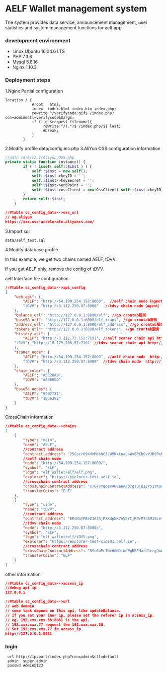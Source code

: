 # AELF Wallet management system

The system provides data service, announcement management, user statistics and system management functions for aelf app


### development environment

- Linux Ubuntu 16.04.6 LTS
- PHP 7.3.6
- Mysql 5.6.16
- Nginx 1.10.3

### Deployment steps

1.Nginx Partial configuration
```nginx
location / {
            #root   html;
            index  index.html index.htm index.php;
            rewrite ^/verifycode.gif$ /index.php?con=admin&ctl=verifycode&$args;
            if (!-e $request_filename){
                 rewrite ^/(.*)$ /index.php/$1 last;
                 #break;
            }
        }
```

2.Modify profile data/config.inc.php
3.AliYun OSS configuration information
```php
//path core/v2.1/Aliyun_OSS.php
private static function instance() {
		if ( ! isset( self::$inst ) ) {
			self::$inst = new self();
            self::$inst->keyID = '';
            self::$inst->keySecret = '';
			self::$inst->endPoint = '';
			self::$inst->ossClient = new OssClient( self::$inst->keyID, self::$inst->keySecret, self::$inst->endPoint );
		}
		return self::$inst;
	}
```

```json
//#table cc_config_data-->oss_url
// eg.aliyun
https://xxx.oss-accelerate.aliyuncs.com/
```

3.Import sql
```angular2
data/aelf_test.sql
```
4.Modify database profile

In this example, we get two chains named AELF, tDVV.

If you get AELF only, remove the config of tDVV.

aelf Interface file configuration
```json
//#table cc_config_data-->api_config
{
    "web_api": {
        "AELF": "http://54.199.254.157:8000",  //aelf chain node（agent）https://xx.aelf.io/8000
        "tDVV": "http://3.112.250.87:8000"   //tdvv chain node（agent）https://xx.aelf.io/8001
    },
    "balance_url": "http://127.0.0.1:8000/elf", //go crontab服务
    "base58_url": "http://127.0.0.1:8000/elf_trans", //go crontab服务
    "address_url": "http://127.0.0.1:8000/elf_address", //go crontab服务
    "tokens_url": "http://127.0.0.1:8000/elf_tokens", //go crontab服务
    "history_api": {
        "AELF": "http://3.112.73.152:7101", //aelf scaner chain api http://127.0.0.1:7101
	"tDVV": "http://18.179.200.57:7101" //tdvv scaner chain api http://127.0.0.1:7102
    },
    "scaner_node": {
        "AELF": "http://54.199.254.157:8000", //aelf chain node  http://127.0.0.1:8000
        "tDVV": "http://3.112.250.87:8000"  //tdvv chain node  http://127.0.0.1:8001
    },
    "chain_color": {
        "AELF": "#5C28A9",
        "tDVV": "#4B60DD"
    },
    "base58_nodes": {
        "AELF": "9992731",
        "tDVV": "1866392"
    }
}
```
CrossChain information
```json
//#table cc_config_data-->chains
[
    {
        "type": "main",
        "name": "AELF",
        //contract address
        "contract_address": "25CecrU94dmMdbhC3LWMKxtoaL4Wv8PChGvVJM6PxkHAyvXEhB",
        //aelf chain node
        "node": "http://54.199.254.157:8000/",
        "symbol": "ELF",
        "logo": "elf_wallet/elf/elf.png",
        "explorer": "https://explorer-test.aelf.io",
        //crosschain contract address
        "crossChainContractAddress": "x7G7VYqqeVAH8aeAsb7gYuTQ12YS1zKuxur9YES3cUj72QMxJ",
        "transferCoins": "ELF"
    },
    {
        "type": "side",
        "name": "tDVV",
        //contract address
        "contract_address": "EReNnYPBeZ3AfAjPXXdpNK7AV5YCjRPvM7d5M3SLettMZpxre",
        //tdvv chain node
        "node": "http://3.112.250.87:8000/",
        "symbol": "ELF",
        "logo": "elf_wallet/elf/tDVV.png",
        "explorer": "https://explorer-test-side01.aelf.io",
        //crosschain contract address
        "crossChainContractAddress": "RSr6bPc7Hv6dMJiWdPgBBFMacUJcrgQoeHkVBMjqJ5HURtKK3",
        "transferCoins": "ELF"
    }
]

```
other information
```json
//#table cc_config_data-->access_ip
//debug api ip
127.0.0.1

//#table cc_config_data-->url
// web domain
// some task depend on this api, like updateBalance.
// if you set your iner ip, please set the referer ip in access_ip.
// eg. 192.xxx.xxx.88:8081 is the api. 
// 192.xxx.xxx.77 request the 192.xxx.xxx.88.
// Set 192.xxx.xxx.77 in access_ip
http://127.0.0.1:8081
```


### login 
```
 url http://ip:port/index.php?con=admin&ctl=default
 admin  super_admin
 passwd Admin@123
```

